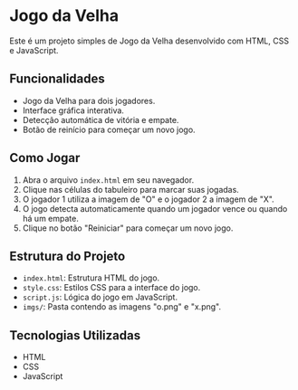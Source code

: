 # Jogo da Velha

Este é um projeto simples de Jogo da Velha desenvolvido com HTML, CSS e JavaScript.

## Funcionalidades

* Jogo da Velha para dois jogadores.
* Interface gráfica interativa.
* Detecção automática de vitória e empate.
* Botão de reinício para começar um novo jogo.

## Como Jogar

1.  Abra o arquivo `index.html` em seu navegador.
2.  Clique nas células do tabuleiro para marcar suas jogadas.
3.  O jogador 1 utiliza a imagem de "O" e o jogador 2 a imagem de "X".
4.  O jogo detecta automaticamente quando um jogador vence ou quando há um empate.
5.  Clique no botão "Reiniciar" para começar um novo jogo.

## Estrutura do Projeto

* `index.html`: Estrutura HTML do jogo.
* `style.css`: Estilos CSS para a interface do jogo.
* `script.js`: Lógica do jogo em JavaScript.
* `imgs/`: Pasta contendo as imagens "o.png" e "x.png".

## Tecnologias Utilizadas

* HTML
* CSS
* JavaScript
